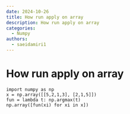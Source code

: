 ```yaml
---
date: 2024-10-26
title: How run apply on array
description: How run apply on array
categories:
  - Numpy
authors:
  - saeidamiri1
---
```


# How run apply on array

```
import numpy as np
x = np.array([[5,2,1,3], [2,1,5]])
fun = lambda t: np.argmax(t)
np.array([fun(xi) for xi in x])
```
